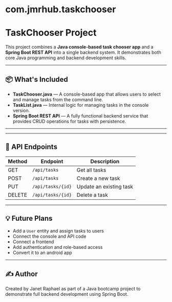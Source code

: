 # com.jmrhub.taskchooser
# TaskChooser Project

This project combines a **Java console-based task chooser app** and a **Spring Boot REST API** into a single backend system. It demonstrates both core Java programming and backend development skills.

---

## 📦 What's Included

- **TaskChooser.java** — A console-based app that allows users to select and manage tasks from the command line.
- **TaskList.java** — Internal logic for managing tasks in the console version.
- **Spring Boot REST API** — A fully functional backend service that provides CRUD operations for tasks with persistence.

---


---

## 🔗 API Endpoints

| Method | Endpoint           | Description              |
|--------|--------------------|--------------------------|
| GET    | `/api/tasks`       | Get all tasks            |
| POST   | `/api/tasks`       | Create a new task        |
| PUT    | `/api/tasks/{id}`  | Update an existing task  |
| DELETE | `/api/tasks/{id}`  | Delete a task            |

---


## 💡 Future Plans

- Add a `User` entity and assign tasks to users
- Connect the console and API code
- Connect a frontend 
- Add authentication and role-based access
- Convert it to an android app

---

## ✍️ Author

Created by Janet Raphael as part of a Java bootcamp project to demonstrate full backend development using Spring Boot.